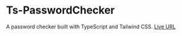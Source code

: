 # Ts-PasswordChecker
A password checker built with TypeScript and Tailwind CSS.
[Live URL](https://ts-passwordchecker.netlify.app/)
